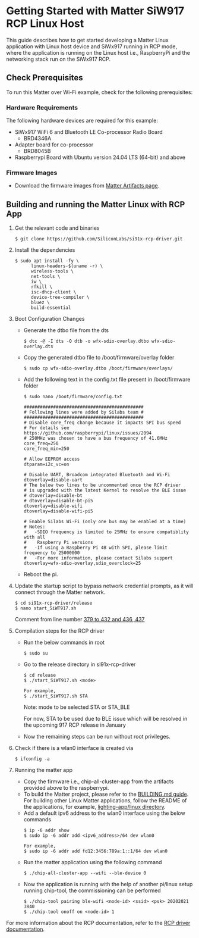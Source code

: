 # Getting Started with Matter SiW917 RCP Linux Host

This guide describes how to get started developing a Matter Linux application with Linux host device and SiWx917 running in RCP mode, where the application is running on the Linux host i.e., RaspberryPi and the networking stack run on the SiWx917 RCP.

## Check Prerequisites

To run this Matter over Wi-Fi example, check for the following prerequisites:

### Hardware Requirements

The following hardware devices are required for this example:

- SiWx917 WiFi 6 and Bluetooth LE Co-processor Radio Board
  - BRD4346A
- Adapter board for co-processor
  - BRD8045B
- Raspberrypi Board with Ubuntu version 24.04 LTS (64-bit) and above

### Firmware Images

- Download the firmware images from [Matter Artifacts page](/matter/{build-docspace-version}/matter-prerequisites/matter-artifacts#siwx917-firmware-for-siwx917-soc).

## Building and running the Matter Linux with RCP App

1. Get the relevant code and binaries

    ```shell
    $ git clone https://github.com/SiliconLabs/si91x-rcp-driver.git
    ```

2. Install the dependencies

    ```shell
    $ sudo apt install -fy \
          linux-headers-$(uname -r) \
          wireless-tools \
          net-tools \
          iw \
          rfkill \
          isc-dhcp-client \
          device-tree-compiler \
          bluez \
          build-essential
    ```

3. Boot Configuration Changes

    - Generate the dtbo file from the dts
      ```shell
      $ dtc -@ -I dts -O dtb -o wfx-sdio-overlay.dtbo wfx-sdio-overlay.dts
      ```
    - Copy the generated dtbo file to /boot/firmware/overlay folder
      ```shell
      $ sudo cp wfx-sdio-overlay.dtbo /boot/firmware/overlays/
      ```
    - Add the following text in the config.txt file present in /boot/firmware folder
      ```shell
      $ sudo nano /boot/firmware/config.txt
      ```

      ```shell
      #############################################
      # Following lines were added by Silabs team #
      ############################################# 
      # Disable core_freq change because it impacts SPI bus speed
      # For details see https://github.com/raspberrypi/linux/issues/2094
      # 250MHz was chosen to have a bus frequency of 41.6MHz
      core_freq=250
      core_freq_min=250
 
      # Allow EEPROM access
      dtparam=i2c_vc=on
 
      # Disable UART, Broadcom integrated Bluetooth and Wi-Fi
      dtoverlay=disable-uart
      # The below two lines to be uncommented once the RCP driver
      # is upgraded with the latest Kernel to resolve the BLE issue
      # dtoverlay=disable-bt
      # dtoverlay=disable-bt-pi5
      dtoverlay=disable-wifi
      dtoverlay=disable-wifi-pi5
 
      # Enable Silabs Wi-Fi (only one bus may be enabled at a time)
      # Notes:
      #   -SDIO frequency is limited to 25MHz to ensure compatiblity with all
      #    Raspberry Pi versions
      #   -If using a Raspberry Pi 4B with SPI, please limit frequency to 25000000
      #   -For more information, please contact Silabs support
      dtoverlay=wfx-sdio-overlay,sdio_overclock=25
      ```

    - Reboot the pi.

4. Update the startup script to bypass network credential prompts, as it will connect through the Matter network.
      ```shell
      $ cd si91x-rcp-driver/release
      $ nano start_SiWT917.sh
      ```
    Comment from line number [379 to 432 and 436, 437](https://github.com/SiliconLabs/si91x-rcp-driver/blob/master/release/start_SiWT917.sh#L379-L432,L436-L437)
 
5. Compilation steps for the RCP driver
    
    - Run the below commands in root
      ```shell
      $ sudo su
      ```
    - Go to the release directory in si91x-rcp-driver
      ```shell
      $ cd release
      $ ./start_SiWT917.sh <mode>

      For example,
      $ ./start_SiWT917.sh STA
      ```
      Note: mode to be selected STA or STA_BLE
    
      For now, STA to be used due to BLE issue which will be resolved in the upcoming 917 RCP release in January
    - Now the remaining steps can be run without root privileges.

6. Check if there is a wlan0 interface is created via
    ```shell
    $ ifconfig -a
    ```

7. Running the matter app

    - Copy the firmware i.e., chip-all-cluster-app from the artifacts provided above to the raspberrypi.
    - To build the Matter project, please refer to the [BUILDING.md guide](https://github.com/project-chip/connectedhomeip/blob/master/docs/guides/BUILDING.md). For building other Linux Matter applications, follow the README of the applications, for example, [lighting-app/linux directory](https://github.com/project-chip/connectedhomeip/tree/master/examples/lighting-app/linux.).
    - Add a default ipv6 address to the wlan0 interface using the below commands
      ```shell
      $ ip -6 addr show
      $ sudo ip -6 addr add <ipv6_address>/64 dev wlan0
 
      For example,
      $ sudo ip -6 addr add fd12:3456:789a:1::1/64 dev wlan0
      ```
    - Run the matter application using the following command
      ```shell
      $ ./chip-all-cluster-app --wifi --ble-device 0
      ```
    - Now the application is running with the help of another pi/linux setup running chip-tool, the commissioning can be performed
      ```shell
      $ ./chip-tool pairing ble-wifi <node-id> <ssid> <psk> 20202021 3840
      $ ./chip-tool onoff on <node-id> 1
      ```

For more information about the RCP documentation, refer to the [RCP driver documentation]( https://docs.silabs.com/wifi91xrcp/2.10.1/wifi91xrcp-getting-started/).

